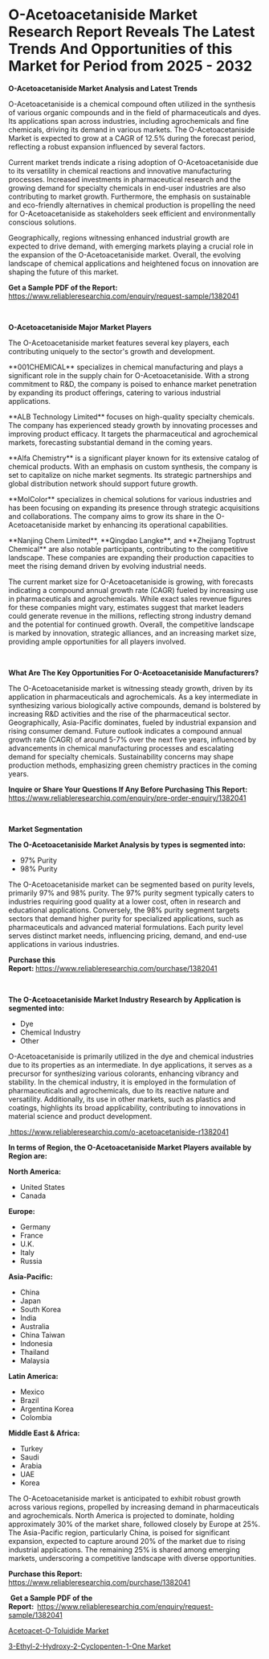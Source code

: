 <p><h1>O-Acetoacetaniside Market Research Report Reveals The Latest Trends And Opportunities of this Market for Period from 2025 - 2032</h1></p><p><strong>O-Acetoacetaniside Market Analysis and Latest Trends</strong></p>
<p><p>O-Acetoacetaniside is a chemical compound often utilized in the synthesis of various organic compounds and in the field of pharmaceuticals and dyes. Its applications span across industries, including agrochemicals and fine chemicals, driving its demand in various markets. The O-Acetoacetaniside Market is expected to grow at a CAGR of 12.5% during the forecast period, reflecting a robust expansion influenced by several factors.</p><p>Current market trends indicate a rising adoption of O-Acetoacetaniside due to its versatility in chemical reactions and innovative manufacturing processes. Increased investments in pharmaceutical research and the growing demand for specialty chemicals in end-user industries are also contributing to market growth. Furthermore, the emphasis on sustainable and eco-friendly alternatives in chemical production is propelling the need for O-Acetoacetaniside as stakeholders seek efficient and environmentally conscious solutions.</p><p>Geographically, regions witnessing enhanced industrial growth are expected to drive demand, with emerging markets playing a crucial role in the expansion of the O-Acetoacetaniside market. Overall, the evolving landscape of chemical applications and heightened focus on innovation are shaping the future of this market.</p></p>
<p><strong>Get a Sample PDF of the Report:&nbsp;</strong> <a href="https://www.reliableresearchiq.com/enquiry/request-sample/1382041?utm_campaign=1087&utm_medium=2&utm_source=Github&utm_content=ia&utm_term=01022025&utm_id=o-acetoacetaniside">https://www.reliableresearchiq.com/enquiry/request-sample/1382041</a></p>
<p>&nbsp;</p>
<p><strong>O-Acetoacetaniside Major Market Players</strong></p>
<p><p>The O-Acetoacetaniside market features several key players, each contributing uniquely to the sector's growth and development. </p><p>**001CHEMICAL** specializes in chemical manufacturing and plays a significant role in the supply chain for O-Acetoacetaniside. With a strong commitment to R&D, the company is poised to enhance market penetration by expanding its product offerings, catering to various industrial applications.</p><p>**ALB Technology Limited** focuses on high-quality specialty chemicals. The company has experienced steady growth by innovating processes and improving product efficacy. It targets the pharmaceutical and agrochemical markets, forecasting substantial demand in the coming years.</p><p>**Alfa Chemistry** is a significant player known for its extensive catalog of chemical products. With an emphasis on custom synthesis, the company is set to capitalize on niche market segments. Its strategic partnerships and global distribution network should support future growth.</p><p>**MolColor** specializes in chemical solutions for various industries and has been focusing on expanding its presence through strategic acquisitions and collaborations. The company aims to grow its share in the O-Acetoacetaniside market by enhancing its operational capabilities.</p><p>**Nanjing Chem Limited**, **Qingdao Langke**, and **Zhejiang Toptrust Chemical** are also notable participants, contributing to the competitive landscape. These companies are expanding their production capacities to meet the rising demand driven by evolving industrial needs.</p><p>The current market size for O-Acetoacetaniside is growing, with forecasts indicating a compound annual growth rate (CAGR) fueled by increasing use in pharmaceuticals and agrochemicals. While exact sales revenue figures for these companies might vary, estimates suggest that market leaders could generate revenue in the millions, reflecting strong industry demand and the potential for continued growth. Overall, the competitive landscape is marked by innovation, strategic alliances, and an increasing market size, providing ample opportunities for all players involved.</p></p>
<p>&nbsp;</p>
<p><strong>What Are The Key Opportunities For O-Acetoacetaniside Manufacturers?</strong></p>
<p><p>The O-Acetoacetaniside market is witnessing steady growth, driven by its application in pharmaceuticals and agrochemicals. As a key intermediate in synthesizing various biologically active compounds, demand is bolstered by increasing R&D activities and the rise of the pharmaceutical sector. Geographically, Asia-Pacific dominates, fueled by industrial expansion and rising consumer demand. Future outlook indicates a compound annual growth rate (CAGR) of around 5-7% over the next five years, influenced by advancements in chemical manufacturing processes and escalating demand for specialty chemicals. Sustainability concerns may shape production methods, emphasizing green chemistry practices in the coming years.</p></p>
<p><strong>Inquire or Share Your Questions If Any Before Purchasing This Report:</strong> <a href="https://www.reliableresearchiq.com/enquiry/pre-order-enquiry/1382041?utm_campaign=1087&utm_medium=2&utm_source=Github&utm_content=ia&utm_term=01022025&utm_id=o-acetoacetaniside">https://www.reliableresearchiq.com/enquiry/pre-order-enquiry/1382041</a></p>
<p>&nbsp;</p>
<p><strong>Market Segmentation</strong></p>
<p><strong>The O-Acetoacetaniside Market Analysis by types is segmented into:</strong></p>
<p><ul><li>97% Purity</li><li>98% Purity</li></ul></p>
<p><p>The O-Acetoacetaniside market can be segmented based on purity levels, primarily 97% and 98% purity. The 97% purity segment typically caters to industries requiring good quality at a lower cost, often in research and educational applications. Conversely, the 98% purity segment targets sectors that demand higher purity for specialized applications, such as pharmaceuticals and advanced material formulations. Each purity level serves distinct market needs, influencing pricing, demand, and end-use applications in various industries.</p></p>
<p><strong>Purchase this Report:&nbsp;</strong><a href="https://www.reliableresearchiq.com/purchase/1382041?utm_campaign=1087&utm_medium=2&utm_source=Github&utm_content=ia&utm_term=01022025&utm_id=o-acetoacetaniside">https://www.reliableresearchiq.com/purchase/1382041</a></p>
<p>&nbsp;</p>
<p><strong>The O-Acetoacetaniside Market Industry Research by Application is segmented into:</strong></p>
<p><ul><li>Dye</li><li>Chemical Industry</li><li>Other</li></ul></p>
<p><p>O-Acetoacetaniside is primarily utilized in the dye and chemical industries due to its properties as an intermediate. In dye applications, it serves as a precursor for synthesizing various colorants, enhancing vibrancy and stability. In the chemical industry, it is employed in the formulation of pharmaceuticals and agrochemicals, due to its reactive nature and versatility. Additionally, its use in other markets, such as plastics and coatings, highlights its broad applicability, contributing to innovations in material science and product development.</p></p>
<p><a href="https://www.reliableresearchiq.com/o-acetoacetaniside-r1382041?utm_campaign=1087&utm_medium=2&utm_source=Github&utm_content=ia&utm_term=01022025&utm_id=o-acetoacetaniside">&nbsp;https://www.reliableresearchiq.com/o-acetoacetaniside-r1382041</a></p>
<p><strong>In terms of Region, the O-Acetoacetaniside Market Players available by Region are:</strong></p>
<p>
    <p> <strong> North America: </strong>
        <ul>
            <li>United States</li>
            <li>Canada</li>
        </ul>
        </p> 
    <p> <strong> Europe: </strong>
        <ul>
            <li>Germany</li>
            <li>France</li>
            <li>U.K.</li>
            <li>Italy</li>
            <li>Russia</li>
        </ul>
        </p> 
    <p> <strong> Asia-Pacific: </strong>
        <ul>
            <li>China</li>
            <li>Japan</li>
            <li>South Korea</li>
            <li>India</li>
            <li>Australia</li>
            <li>China Taiwan</li>
            <li>Indonesia</li>
            <li>Thailand</li>
            <li>Malaysia</li>
        </ul>
        </p> 
    <p> <strong> Latin America: </strong>
        <ul>
            <li>Mexico</li>
            <li>Brazil</li>
            <li>Argentina Korea</li>
            <li>Colombia</li>
        </ul>
        </p> 
    <p> <strong> Middle East & Africa: </strong>
        <ul>
            <li>Turkey</li>
            <li>Saudi</li>
            <li>Arabia</li>
            <li>UAE</li>
            <li>Korea</li>
        </ul>
    </p>
    </p>
<p><p>The O-Acetoacetaniside market is anticipated to exhibit robust growth across various regions, propelled by increasing demand in pharmaceuticals and agrochemicals. North America is projected to dominate, holding approximately 30% of the market share, followed closely by Europe at 25%. The Asia-Pacific region, particularly China, is poised for significant expansion, expected to capture around 20% of the market due to rising industrial applications. The remaining 25% is shared among emerging markets, underscoring a competitive landscape with diverse opportunities.</p></p>
<p><strong>Purchase this Report: </strong><a href="https://www.reliableresearchiq.com/purchase/1382041?utm_campaign=1087&utm_medium=2&utm_source=Github&utm_content=ia&utm_term=01022025&utm_id=o-acetoacetaniside">https://www.reliableresearchiq.com/purchase/1382041</a></p>
<p>&nbsp;<strong>Get a Sample PDF of the Report:&nbsp;&nbsp;</strong><a href="https://www.reliableresearchiq.com/enquiry/request-sample/1382041?utm_campaign=1087&utm_medium=2&utm_source=Github&utm_content=ia&utm_term=01022025&utm_id=o-acetoacetaniside">https://www.reliableresearchiq.com/enquiry/request-sample/1382041</a></p>
<p><strong></strong></p>
<p><p><a href="https://github.com/rrapajecundi/Market-Research-Report-List-1/blob/main/acetoacet-o-toluidide-market.md?utm_campaign=1087&utm_medium=2&utm_source=Github&utm_content=ia&utm_term=01022025&utm_id=o-acetoacetaniside">Acetoacet-O-Toluidide Market</a></p><p><a href="https://github.com/miottaredlin79/Market-Research-Report-List-1/blob/main/3-ethyl-2-hydroxy-2-cyclopenten-1-one-market.md?utm_campaign=1087&utm_medium=2&utm_source=Github&utm_content=ia&utm_term=01022025&utm_id=o-acetoacetaniside">3-Ethyl-2-Hydroxy-2-Cyclopenten-1-One Market</a></p></p>